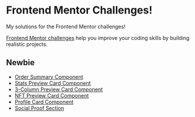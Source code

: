 # Frontend Mentor Challenges!

My solutions for the Frontend Mentor challenges!

[Frontend Mentor challenges](https://www.frontendmentor.io/challenges/) help you improve your coding skills by building realistic projects.

## Newbie

- [Order Summary Component](https://aliradmanesh.github.io/frontendmentor-challenges/newbie/order-summary-component/)
- [Stats Preview Card Component](https://aliradmanesh.github.io/frontendmentor-challenges/newbie/stats-preview-card-component/)
- [3-Column Preview Card Component](https://aliradmanesh.github.io/frontendmentor-challenges/newbie/3-column-preview-card-component/)
- [NFT Preview Card Component](https://aliradmanesh.github.io/frontendmentor-challenges/newbie/nft-preview-card-component/)
- [Profile Card Component](https://aliradmanesh.github.io/frontendmentor-challenges/newbie/profile-card-component/)
- [Social Proof Section](https://aliradmanesh.github.io/frontendmentor-challenges/newbie/social-proof-section/)

